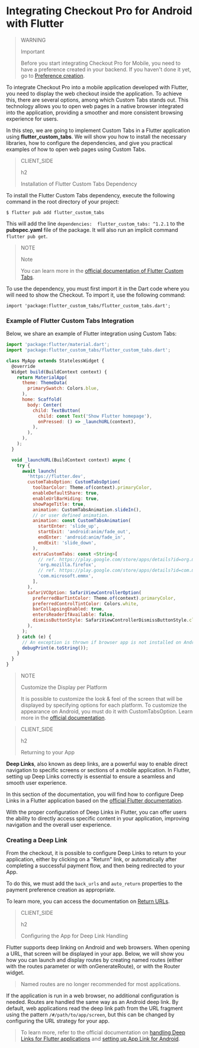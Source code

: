 # Integrating Checkout Pro for Android with Flutter

> WARNING
>
> Important
>
> Before you start integrating Checkout Pro for Mobile, you need to have a preference created in your backend. If you haven't done it yet, go to [Preference creation](/developers/en/docs/checkout-pro/integrate-preferences).

To integrate Checkout Pro into a mobile application developed with Flutter, you need to display the web checkout inside the application. To achieve this, there are several options, among which Custom Tabs stands out. This technology allows you to open web pages in a native browser integrated into the application, providing a smoother and more consistent browsing experience for users.

In this step, we are going to implement Custom Tabs in a Flutter application using **flutter_custom_tabs**. We will show you how to install the necessary libraries, how to configure the dependencies, and give you practical examples of how to open web pages using Custom Tabs.

> CLIENT_SIDE
>
> h2
>
> Installation of Flutter Custom Tabs Dependency

To install the Flutter Custom Tabs dependency, execute the following command in the root directory of your project:

```terminal
$ flutter pub add flutter_custom_tabs
```

This will add the line `dependencies:  flutter_custom_tabs: ^1.2.1` to the **pubspec.yaml** file of the package. It will also run an implicit command `flutter pub get`.

> NOTE
>
> Note
> 
> You can learn more in the [official documentation of Flutter Custom Tabs](https://pub.dev/packages/flutter_custom_tabs).

To use the dependency, you must first import it in the Dart code where you will need to show the Checkout. To import it, use the following command:

```terminal
import 'package:flutter_custom_tabs/flutter_custom_tabs.dart';
```

### Example of Flutter Custom Tabs Integration

Below, we share an example of Flutter integration using Custom Tabs:

```javascript
import 'package:flutter/material.dart';
import 'package:flutter_custom_tabs/flutter_custom_tabs.dart';

class MyApp extends StatelessWidget {
  @override
  Widget build(BuildContext context) {
    return MaterialApp(
      theme: ThemeData(
        primarySwatch: Colors.blue,
      ),
      home: Scaffold(
        body: Center(
          child: TextButton(
            child: const Text('Show Flutter homepage'),
            onPressed: () => _launchURL(context),
          ),
        ),
      ),
    );
  }

  void _launchURL(BuildContext context) async {
    try {
      await launch(
        'https://flutter.dev',
        customTabsOption: CustomTabsOption(
          toolbarColor: Theme.of(context).primaryColor,
          enableDefaultShare: true,
          enableUrlBarHiding: true,
          showPageTitle: true,
          animation: CustomTabsAnimation.slideIn(),
          // or user defined animation.
          animation: const CustomTabsAnimation(
            startEnter: 'slide_up',
            startExit: 'android:anim/fade_out',
            endEnter: 'android:anim/fade_in',
            endExit: 'slide_down',
          ),
          extraCustomTabs: const <String>[
            // ref. https://play.google.com/store/apps/details?id=org.mozilla.firefox
            'org.mozilla.firefox',
            // ref. https://play.google.com/store/apps/details?id=com.microsoft.emmx
            'com.microsoft.emmx',
          ],
        ),                    
        safariVCOption: SafariViewControllerOption(
          preferredBarTintColor: Theme.of(context).primaryColor,
          preferredControlTintColor: Colors.white,
          barCollapsingEnabled: true,
          entersReaderIfAvailable: false,
          dismissButtonStyle: SafariViewControllerDismissButtonStyle.close,        
        ),
      );
    } catch (e) {
      // An exception is thrown if browser app is not installed on Android device.
      debugPrint(e.toString());
    }
  }
}
```

> NOTE
>
> Customize the Display per Platform
>
> It is possible to customize the look & feel of the screen that will be displayed by specifying options for each platform. To customize the appearance on Android, you must do it with CustomTabsOption. Learn more in the [official documentation](https://pub.dev/packages/flutter_custom_tabs).

> CLIENT_SIDE
>
> h2
>
> Returning to your App

**Deep Links**, also known as deep links, are a powerful way to enable direct navigation to specific screens or sections of a mobile application. In Flutter, setting up Deep Links correctly is essential to ensure a seamless and smooth user experience.

In this section of the documentation, you will find how to configure Deep Links in a Flutter application based on the [official Flutter documentation](https://docs.flutter.dev/ui/navigation/deep-linking?gclid=CjwKCAjwrranBhAEEiwAzbhNtSuZ4qnpJoRrs1AgJ8SzP80sc4EmZA3_VlFInWPQ-42suf1Wm31K9RoC0f4QAvD_BwE&gclsrc=aw.ds).

With the proper configuration of Deep Links in Flutter, you can offer users the ability to directly access specific content in your application, improving navigation and the overall user experience.


### Creating a Deep Link

From the checkout, it is possible to configure Deep Links to return to your application, either by clicking on a "Return" link, or automatically after completing a successful payment flow, and then being redirected to your App.

To do this, we must add the `back_urls` and `auto_return` properties to the payment preference creation as appropriate.

To learn more, you can access the documentation on [Return URLs](/developers/en/docs/checkout-pro/checkout-customization/user-interface/redirection).

> CLIENT_SIDE
>
> h2
>
> Configuring the App for Deep Link Handling

Flutter supports deep linking on Android and web browsers. When opening a URL, that screen will be displayed in your app. Below, we will show you how you can launch and display routes by creating named routes (either with the routes parameter or with onGenerateRoute), or with the Router widget.

> Named routes are no longer recommended for most applications.

If the application is run in a web browser, no additional configuration is needed. Routes are handled the same way as an Android deep link. By default, web applications read the deep link path from the URL fragment using the pattern `/#/path/to/app/screen`, but this can be changed by configuring the URL strategy for your app.

> To learn more, refer to the official documentation on [handling Deep Links for Flutter applications](https://medium.com/flutter-community/deep-links-and-flutter-applications-how-to-handle-them-properly-8c9865af9283) and [setting up App Link for Android](https://docs.flutter.dev/cookbook/navigation/set-up-app-links).